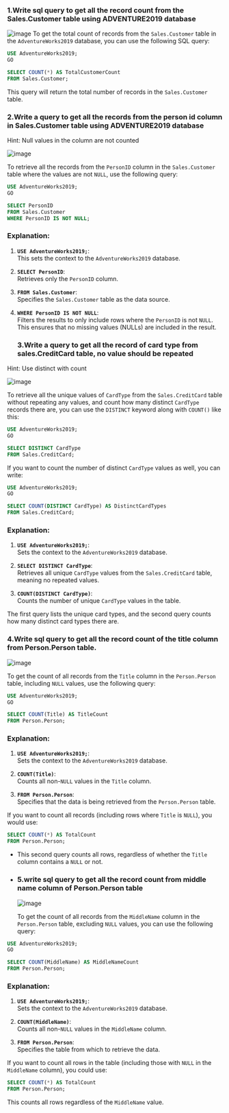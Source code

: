 ### 1.Write sql query to get all the record count from the Sales.Customer table using ADVENTURE2019 database


![image](https://github.com/user-attachments/assets/0bcef2ba-fffd-4b60-9022-729749de1bdc)
To get the total count of records from the `Sales.Customer` table in the `AdventureWorks2019` database, you can use the following SQL query:

```sql
USE AdventureWorks2019;
GO

SELECT COUNT(*) AS TotalCustomerCount
FROM Sales.Customer;
```

This query will return the total number of records in the `Sales.Customer` table.

### 2.Write a query to get all the records from the person id column in Sales.Customer table using ADVENTURE2019 database

Hint:  Null values in the column are not counted


![image](https://github.com/user-attachments/assets/3adf64bf-8f5b-4329-872c-877973053037)

To retrieve all the records from the `PersonID` column in the `Sales.Customer` table where the values are not `NULL`, use the following query:

```sql
USE AdventureWorks2019;
GO

SELECT PersonID
FROM Sales.Customer
WHERE PersonID IS NOT NULL;
```

### Explanation:
1. **`USE AdventureWorks2019;`**:  
   This sets the context to the `AdventureWorks2019` database.

2. **`SELECT PersonID`**:  
   Retrieves only the `PersonID` column.

3. **`FROM Sales.Customer`**:  
   Specifies the `Sales.Customer` table as the data source.

4. **`WHERE PersonID IS NOT NULL`**:  
   Filters the results to only include rows where the `PersonID` is not `NULL`. This ensures that no missing values (NULLs) are included in the result.


   ### 3.Write a query to get all the record of card type from sales.CreditCard table, no value should be repeated

Hint: Use distinct with count

![image](https://github.com/user-attachments/assets/cc405dd7-4575-492a-be34-c6d4fb1c8fd0)

To retrieve all the unique values of `CardType` from the `Sales.CreditCard` table without repeating any values, and count how many distinct `CardType` records there are, you can use the `DISTINCT` keyword along with `COUNT()` like this:

```sql
USE AdventureWorks2019;
GO

SELECT DISTINCT CardType
FROM Sales.CreditCard;
```

If you want to count the number of distinct `CardType` values as well, you can write:

```sql
USE AdventureWorks2019;
GO

SELECT COUNT(DISTINCT CardType) AS DistinctCardTypes
FROM Sales.CreditCard;
```

### Explanation:
1. **`USE AdventureWorks2019;`**:  
   Sets the context to the `AdventureWorks2019` database.

2. **`SELECT DISTINCT CardType`**:  
   Retrieves all unique `CardType` values from the `Sales.CreditCard` table, meaning no repeated values.

3. **`COUNT(DISTINCT CardType)`**:  
   Counts the number of unique `CardType` values in the table.

The first query lists the unique card types, and the second query counts how many distinct card types there are.



### 4.Write sql query to get all the record count of the title column from Person.Person table.
![image](https://github.com/user-attachments/assets/10eb9851-91c2-4889-b861-6883fe9e5809)

To get the count of all records from the `Title` column in the `Person.Person` table, including `NULL` values, use the following query:

```sql
USE AdventureWorks2019;
GO

SELECT COUNT(Title) AS TitleCount
FROM Person.Person;
```

### Explanation:
1. **`USE AdventureWorks2019;`**:  
   Sets the context to the `AdventureWorks2019` database.

2. **`COUNT(Title)`**:  
   Counts all non-`NULL` values in the `Title` column.

3. **`FROM Person.Person`**:  
   Specifies that the data is being retrieved from the `Person.Person` table.

If you want to count all records (including rows where `Title` is `NULL`), you would use:

```sql
SELECT COUNT(*) AS TotalCount
FROM Person.Person;
```

- This second query counts all rows, regardless of whether the `Title` column contains a `NULL` or not.

- ### 5.write sql query to get all the record count from middle name column of Person.Person table
  ![image](https://github.com/user-attachments/assets/d5b91647-e8d0-4316-81de-a9083fba8bbc)

  To get the count of all records from the `MiddleName` column in the `Person.Person` table, excluding `NULL` values, you can use the following query:

```sql
USE AdventureWorks2019;
GO

SELECT COUNT(MiddleName) AS MiddleNameCount
FROM Person.Person;
```

### Explanation:
1. **`USE AdventureWorks2019;`**:  
   Sets the context to the `AdventureWorks2019` database.

2. **`COUNT(MiddleName)`**:  
   Counts all non-`NULL` values in the `MiddleName` column.

3. **`FROM Person.Person`**:  
   Specifies the table from which to retrieve the data.

If you want to count all rows in the table (including those with `NULL` in the `MiddleName` column), you could use:

```sql
SELECT COUNT(*) AS TotalCount
FROM Person.Person;
```

This counts all rows regardless of the `MiddleName` value.




